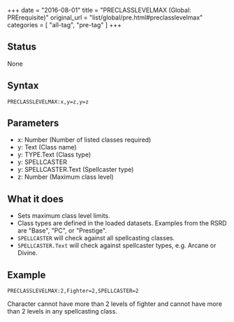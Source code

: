 +++
date = "2016-08-01"
title = "PRECLASSLEVELMAX (Global: PRErequisite)"
original_url = "list/global/pre.html#preclasslevelmax"
categories = [ "all-tag", "pre-tag" ]
+++

## Status

None

## Syntax

`PRECLASSLEVELMAX:x,y=z,y=z`

## Parameters

-   x: Number (Number of listed classes required)
-   y: Text (Class name)
-   y: TYPE.Text (Class type)
-   y: SPELLCASTER
-   y: SPELLCASTER.Text (Spellcaster type)
-   z: Number (Maximum class level)



What it does
------------

-   Sets maximum class level limits.
-   Class types are defined in the loaded datasets. Examples from the
    RSRD are "Base", "PC", or "Prestige".
-   `SPELLCASTER` will check against all spellcasting classes.
-   `SPELLCASTER.Text` will check against spellcaster types, e.g. Arcane
    or Divine.

Example
-------

`PRECLASSLEVELMAX:2,Fighter=2,SPELLCASTER=2`

Character cannot have more than 2 levels of fighter and cannot have more
than 2 levels in any spellcasting class.

